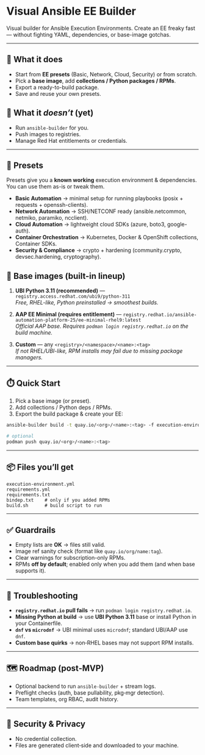 # Visual Ansible EE Builder 

Visual builder for Ansible Execution Environments. Create an EE freaky fast — without fighting YAML, dependencies, or base-image gotchas.

---

## 🚀 What it does
- Start from **EE presets** (Basic, Network, Cloud, Security) or from scratch.
- Pick a **base image**, add **collections / Python packages / RPMs**.
- Export a ready-to-build package.
- Save and reuse your own presets.  

## 🧯 What it *doesn’t* (yet)
- Run `ansible-builder` for you.
- Push images to registries.
- Manage Red Hat entitlements or credentials.

---

## 🧩 Presets
Presets give you a **known working** execution environment & dependencies. You can use them as-is or tweak them.

- **Basic Automation** → minimal setup for running playbooks (posix + requests + openssh-clients).  
- **Network Automation** → SSH/NETCONF ready (ansible.netcommon, netmiko, paramiko, ncclient).  
- **Cloud Automation** → lightweight cloud SDKs (azure, boto3, google-auth).
- **Container Orchestration** → Kubernetes, Docker & OpenShift collections, Container SDKs.  
- **Security & Compliance** → crypto + hardening (community.crypto, devsec.hardening, cryptography).  

## 🧱 Base images (built-in lineup)

1. **UBI Python 3.11 (recommended)** — `registry.access.redhat.com/ubi9/python-311`  
   *Free, RHEL-like, Python preinstalled → smoothest builds.*  

2. **AAP EE Minimal (requires entitlement)** — `registry.redhat.io/ansible-automation-platform-25/ee-minimal-rhel9:latest`  
   *Official AAP base. Requires `podman login registry.redhat.io` on the build machine.*  

3. **Custom** — any `<registry>/<namespace>/<name>:<tag>`  
   *If not RHEL/UBI-like, RPM installs may fail due to missing package managers.*  

---

## ⏱️ Quick Start
1. Pick a base image (or preset).  
2. Add collections / Python deps / RPMs.  
3. Export the build package & create your EE:  

```bash
ansible-builder build -t quay.io/<org>/<name>:<tag> -f execution-environment.yml --container-runtime podman

# optional
podman push quay.io/<org>/<name>:<tag>
```

---

## 📦 Files you’ll get
```
execution-environment.yml
requirements.yml
requirements.txt
bindep.txt    # only if you added RPMs
build.sh      # build script to run
```

---

## ✅ Guardrails
- Empty lists are **OK** → files still valid.  
- Image ref sanity check (format like `quay.io/org/name:tag`).
- Clear warnings for subscription-only RPMs.
- RPMs **off by default**; enabled only when you add them (and when base supports it).

---

## 🧪 Troubleshooting
- **`registry.redhat.io` pull fails** → run `podman login registry.redhat.io`.  
- **Missing Python at build** → use **UBI Python 3.11** base or install Python in your Containerfile.  
- **`dnf` vs `microdnf`** → UBI minimal uses `microdnf`; standard UBI/AAP use `dnf`.  
- **Custom base quirks** → non‑RHEL bases may not support RPM installs.

---

## 🗺️ Roadmap (post‑MVP)
- Optional backend to run `ansible-builder` + stream logs.  
- Preflight checks (auth, base pullability, pkg‑mgr detection).  
- Team templates, org RBAC, audit history.

---

## 🔐 Security & Privacy
- No credential collection.  
- Files are generated client‑side and downloaded to your machine.

